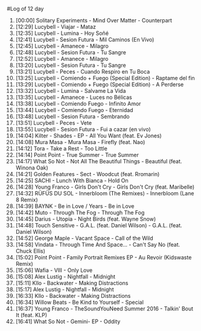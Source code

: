 #Log of 12 day

1. [00:00] Solitary Experiments - Mind Over Matter - Counterpart
1. [12:29] Lucybell - Viajar - Mataz
1. [12:35] Lucybell - Lumina - Hoy Soñé
1. [12:41] Lucybell - Sesion Futura - Mil Caminos (En Vivo)
1. [12:45] Lucybell - Amanece - Milagro
1. [12:48] Lucybell - Sesion Futura - Tu Sangre
1. [12:52] Lucybell - Amanece - Milagro
1. [13:20] Lucybell - Sesion Futura - Tu Sangre
1. [13:21] Lucybell - Peces - Cuando Respiro en Tu Boca
1. [13:25] Lucybell - Comiendo + Fuego (Special Edition) - Raptame del fin
1. [13:29] Lucybell - Comiendo + Fuego (Special Edition) - A Perderse
1. [13:32] Lucybell - Lumina - Salvame La Vida
1. [13:35] Lucybell - Amanece - Luces no Bélicas
1. [13:38] Lucybell - Comiendo Fuego - Infinito Amor
1. [13:44] Lucybell - Comiendo Fuego - Eternidad
1. [13:48] Lucybell - Sesion Futura - Sembrando
1. [13:51] Lucybell - Peces - Vete
1. [13:55] Lucybell - Sesion Futura - Fui a cazar (en vivo)
1. [14:04] Kilter - Shades - EP - All You Want (feat. Ev Jones)
1. [14:08] Mura Masa - Mura Masa - Firefly (feat. Nao)
1. [14:12] Tora - Take a Rest - Too Little
1. [14:14] Point Point - True Summer - True Summer
1. [14:17] What So Not - Not All The Beautiful Things - Beautiful (feat. Winona Oak)
1. [14:21] Golden Features - Sect - Woodcut (feat. Rromarin)
1. [14:25] SACHI - Lunch With Bianca - Hold On
1. [14:28] Young Franco - Girls Don't Cry - Girls Don't Cry (feat. Maribelle)
1. [14:32] RÜFÜS DU SOL - Innerbloom (The Remixes) - Innerbloom (Lane 8 Remix)
1. [14:39] BAYNK - Be in Love / Years - Be in Love
1. [14:42] Muto - Through The Fog - Through The Fog
1. [14:45] Darius - Utopia - Night Birds (feat. Wayne Snow)
1. [14:48] Touch Sensitive - G.A.L. (feat. Daniel Wilson) - G.A.L. (feat. Daniel Wilson)
1. [14:52] George Maple - Vacant Space - Call of the Wild
1. [14:58] Vindata - Through Time And Space... - Can't Say No (feat. Chuck Ellis)
1. [15:02] Point Point - Family Portrait Remixes EP - Au Revoir (Kidswaste Remix)
1. [15:06] Wafia - VIII - Only Love
1. [15:08] Alex Lustig - Nightfall - Midnight
1. [15:11] Kllo - Backwater - Making Distractions
1. [15:17] Alex Lustig - Nightfall - Midnight
1. [16:33] Kllo - Backwater - Making Distractions
1. [16:34] Willow Beats - Be Kind to Yourself - Special
1. [16:37] Young Franco - TheSoundYouNeed Summer 2016 - Talkin' Bout It (feat. KLP)
1. [16:41] What So Not - Gemini- EP - Oddity
